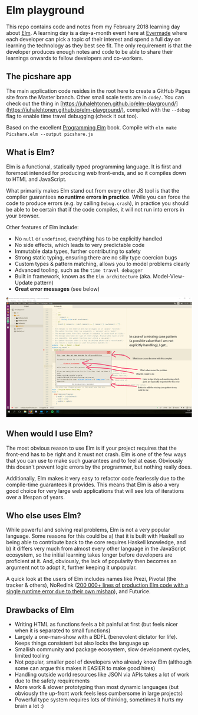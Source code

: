 # Elm playground

This repo contains code and notes from my February 2018 learning day about [Elm](http://elm-lang.org/). A learning day is a day-a-month event here at [Evermade](https://www.evermade.fi) where each developer can pick a topic of their interest and spend a full day on learning the technology as they best see fit. The only requirement is that the developer produces enough notes and code to be able to share their learnings onwards to fellow developers and co-workers.

## The picshare app

The main application code resides in the root here to create a GitHub Pages site from the Master branch. Other small scale tests are in `code/`. You can check out the thing in [https://juhalehtonen.github.io/elm-playground/](https://juhalehtonen.github.io/elm-playground/), compiled with the `--debug` flag to enable time travel debugging (check it out too).

Based on the excellent [Programming Elm](https://pragprog.com/book/jfelm/programming-elm) book. Compile with `elm make Picshare.elm --output picshare.js`

## What is Elm?

Elm is a functional, statically typed programming language. It is first and foremost intended for producing web front-ends, and so it compiles down to HTML and JavaScript.

What primarily makes Elm stand out from every other JS tool is that the compiler guarantees **no runtime errors in practice**. While you can force the code to produce errors (e.g. by calling `Debug.crash`), in practice you should be able to be certain that if the code compiles, it will not run into errors in your browser.

Other features of Elm include:
- No `null` or `undefined`, everything has to be explicitly handled
- No side effects, which leads to very predictable code
- Immutable data types, further contributing to safety
- Strong static typing, ensuring there are no silly type coercion bugs
- Custom types & pattern matching, allows you to model problems clearly
- Advanced tooling, such as the `time travel debugger`
- Built in framework, known as the `Elm architecture` (aka. Model-View-Update pattern)
- **Great error messages** (see below)

![ErrorMessages](images/error_msgs.png)

## When would I use Elm?

The most obvious reason to use Elm is if your project requires that the front-end has to be right and it must not crash. Elm is one of the few ways that you can use to make such guarantees and to feel at ease. Obviously this doesn't prevent logic errors by the programmer, but nothing really does.

Additionally, Elm makes it very easy to refactor code fearlessly due to the compile-time guarantees it provides. This means that Elm is also a very good choice for very large web applications that will see lots of iterations over a lifespan of years.

## Who else uses Elm?

While powerful and solving real problems, Elm is not a very popular language. Some reasons for this could be a) that it is built with Haskell so being able to contribute back to the core requires Haskell knowledge, and b) it differs very much from almost every other language in the JavaScript ecosystem, so the initial learning takes longer before developers are proficient at it. And, obviously, the lack of popularity then becomes an argument not to adopt it, further keeping it unpopular.

A quick look at the users of Elm includes names like Prezi, Pivotal (the tracker & others), NoRedInk ([200 000+ lines of production Elm code with a single runtime error due to their own mishap](https://twitter.com/rtfeldman/status/961051166783213570)), and Futurice.

## Drawbacks of Elm

- Writing HTML as functions feels a bit painful at first (but feels nicer when it is separated to small functions)
- Largely a one-man-show with a BDFL (benevolent dictator for life). Keeps things consistent but also locks the language up
- Smallish community and package ecosystem, slow development cycles, limited tooling
- Not popular, smaller pool of developers who already know Elm (although some can argue this makes it EASIER to make good hires)
- Handling outside world resources like JSON via APIs takes a lot of work due to the safety requirements
- More work & slower prototyping than most dynamic languages (but obviously the up-front work feels less cumbersome in large projects)
- Powerful type system requires lots of thinking, sometimes it hurts my brain a lot :)
